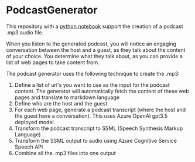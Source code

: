 # PodcastGenerator

This repository with a [python notebook](Generator.ipynb) support the creation of a podcast .mp3 audio file.

When you listen to the generated podcast, you will notice an engaging conversation between the host and a guest, as they talk about the content of your choice. You determine what they talk about, as you can provide a list of web pages to take content from.

The podcast generator uses the following technique to create the .mp3:

1. Define a list of url's you want to use as the input for the podcast content. The generator will automatically fetch the content of these web pages and translate to markdown language
2. Define who are the host and the guest
3. For each web page, generate a podcast transcript (where the host and the guest have a conversation). This uses Azure OpenAI gpt3.5 deployed model.
4. Transform the podcast transcript to SSML (Speech Synthesis Markup Language)
5. Transform the SSML output to audio using Azure Cognitive Service Speech API
6. Combine all the .mp3 files into one output